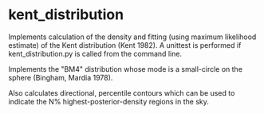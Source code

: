 kent_distribution
=================

Implements calculation of the density and fitting (using maximum likelihood estimate) of the Kent distribution (Kent 1982).
A unittest is performed if kent_distribution.py is called from the command line.

Implements the "BM4" distribution whose mode is a small-circle on the sphere (Bingham, Mardia 1978).

Also calculates directional, percentile contours which can be used to indicate the N% highest-posterior-density regions in the sky.
